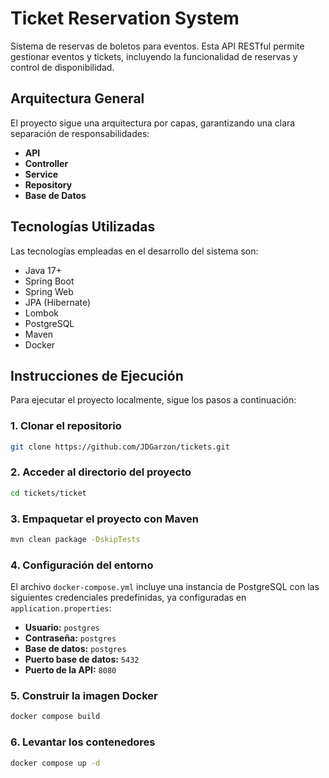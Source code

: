 
# Ticket Reservation System

Sistema de reservas de boletos para eventos. Esta API RESTful permite gestionar eventos y tickets, incluyendo la funcionalidad de reservas y control de disponibilidad.

## Arquitectura General

El proyecto sigue una arquitectura por capas, garantizando una clara separación de responsabilidades:

* **API**
* **Controller**
* **Service**
* **Repository**
* **Base de Datos**

## Tecnologías Utilizadas

Las tecnologías empleadas en el desarrollo del sistema son:

* Java 17+
* Spring Boot
* Spring Web
* JPA (Hibernate)
* Lombok
* PostgreSQL
* Maven
* Docker

## Instrucciones de Ejecución

Para ejecutar el proyecto localmente, sigue los pasos a continuación:

### 1. Clonar el repositorio

```bash
git clone https://github.com/JDGarzon/tickets.git
```

### 2. Acceder al directorio del proyecto

```bash
cd tickets/ticket
```

### 3. Empaquetar el proyecto con Maven

```bash
mvn clean package -DskipTests
```

### 4. Configuración del entorno

El archivo `docker-compose.yml` incluye una instancia de PostgreSQL con las siguientes credenciales predefinidas, ya configuradas en `application.properties`:

* **Usuario:** `postgres`
* **Contraseña:** `postgres`
* **Base de datos:** `postgres`
* **Puerto base de datos:** `5432`
* **Puerto de la API:** `8080`

### 5. Construir la imagen Docker

```bash
docker compose build
```

### 6. Levantar los contenedores

```bash
docker compose up -d
```
